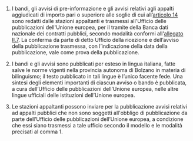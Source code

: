1. I bandi, gli avvisi di pre-informazione e gli avvisi relativi agli appalti aggiudicati di importo pari o superiore alle soglie di cui all’[articolo 14](/index.html?article=articolo-14&version=2) sono redatti dalle stazioni appaltanti e trasmessi all'Ufficio delle pubblicazioni dell'Unione europea, per il tramite della Banca dati nazionale dei contratti pubblici, secondo modalità conformi all'[allegato II.7](/index.html?section=attachment-2-7&version=1). La conferma da parte di detto Ufficio della ricezione e dell’avviso della pubblicazione trasmessa, con l’indicazione della data della pubblicazione, vale come prova della pubblicazione. 

2. I bandi e gli avvisi sono pubblicati per esteso in lingua italiana, fatte salve le norme vigenti nella provincia autonoma di Bolzano in materia di bilinguismo; il testo pubblicato in tali lingue è l’unico facente fede. Una sintesi degli elementi importanti di ciascun avviso o bando è pubblicata, a cura dell’Ufficio delle pubblicazioni dell’Unione europea, nelle altre lingue ufficiali delle istituzioni dell’Unione europea. 

3. Le stazioni appaltanti possono inviare per la pubblicazione avvisi relativi ad appalti pubblici che non sono soggetti all'obbligo di pubblicazione da parte dell’Ufficio delle pubblicazioni dell’Unione europea, a condizione che essi siano trasmessi a tale ufficio secondo il modello e le modalità precisati al comma 1.
